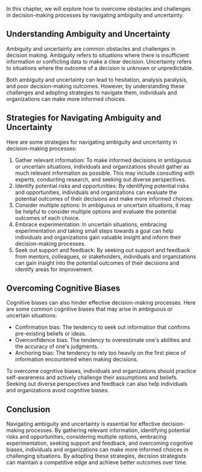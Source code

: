 
In this chapter, we will explore how to overcome obstacles and challenges in decision-making processes by navigating ambiguity and uncertainty.

Understanding Ambiguity and Uncertainty
---------------------------------------

Ambiguity and uncertainty are common obstacles and challenges in decision making. Ambiguity refers to situations where there is insufficient information or conflicting data to make a clear decision. Uncertainty refers to situations where the outcome of a decision is unknown or unpredictable.

Both ambiguity and uncertainty can lead to hesitation, analysis paralysis, and poor decision-making outcomes. However, by understanding these challenges and adopting strategies to navigate them, individuals and organizations can make more informed choices.

Strategies for Navigating Ambiguity and Uncertainty
---------------------------------------------------

Here are some strategies for navigating ambiguity and uncertainty in decision-making processes:

1. Gather relevant information: To make informed decisions in ambiguous or uncertain situations, individuals and organizations should gather as much relevant information as possible. This may include consulting with experts, conducting research, and seeking out diverse perspectives.
2. Identify potential risks and opportunities: By identifying potential risks and opportunities, individuals and organizations can evaluate the potential outcomes of their decisions and make more informed choices.
3. Consider multiple options: In ambiguous or uncertain situations, it may be helpful to consider multiple options and evaluate the potential outcomes of each choice.
4. Embrace experimentation: In uncertain situations, embracing experimentation and taking small steps towards a goal can help individuals and organizations gain valuable insight and inform their decision-making processes.
5. Seek out support and feedback: By seeking out support and feedback from mentors, colleagues, or stakeholders, individuals and organizations can gain insight into the potential outcomes of their decisions and identify areas for improvement.

Overcoming Cognitive Biases
---------------------------

Cognitive biases can also hinder effective decision-making processes. Here are some common cognitive biases that may arise in ambiguous or uncertain situations:

* Confirmation bias: The tendency to seek out information that confirms pre-existing beliefs or ideas.
* Overconfidence bias: The tendency to overestimate one's abilities and the accuracy of one's judgments.
* Anchoring bias: The tendency to rely too heavily on the first piece of information encountered when making decisions.

To overcome cognitive biases, individuals and organizations should practice self-awareness and actively challenge their assumptions and beliefs. Seeking out diverse perspectives and feedback can also help individuals and organizations avoid cognitive biases.

Conclusion
----------

Navigating ambiguity and uncertainty is essential for effective decision-making processes. By gathering relevant information, identifying potential risks and opportunities, considering multiple options, embracing experimentation, seeking support and feedback, and overcoming cognitive biases, individuals and organizations can make more informed choices in challenging situations. By adopting these strategies, decision strategists can maintain a competitive edge and achieve better outcomes over time.
